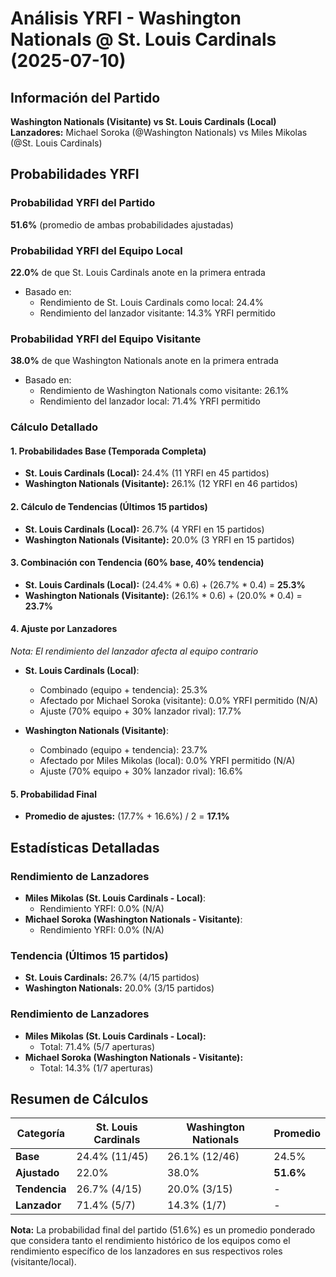 # Análisis YRFI - Washington Nationals @ St. Louis Cardinals (2025-07-10)

## Información del Partido
**Washington Nationals (Visitante) vs St. Louis Cardinals (Local)**  
**Lanzadores:** Michael Soroka (@Washington Nationals) vs Miles Mikolas (@St. Louis Cardinals)

## Probabilidades YRFI

### Probabilidad YRFI del Partido
**51.6%** (promedio de ambas probabilidades ajustadas)

### Probabilidad YRFI del Equipo Local
**22.0%** de que St. Louis Cardinals anote en la primera entrada
- Basado en:
  - Rendimiento de St. Louis Cardinals como local: 24.4%
  - Rendimiento del lanzador visitante: 14.3% YRFI permitido

### Probabilidad YRFI del Equipo Visitante
**38.0%** de que Washington Nationals anote en la primera entrada
- Basado en:
  - Rendimiento de Washington Nationals como visitante: 26.1%
  - Rendimiento del lanzador local: 71.4% YRFI permitido

### Cálculo Detallado

#### 1. Probabilidades Base (Temporada Completa)
- **St. Louis Cardinals (Local):** 24.4% (11 YRFI en 45 partidos)
- **Washington Nationals (Visitante):** 26.1% (12 YRFI en 46 partidos)

#### 2. Cálculo de Tendencias (Últimos 15 partidos)
- **St. Louis Cardinals (Local):** 26.7% (4 YRFI en 15 partidos)
- **Washington Nationals (Visitante):** 20.0% (3 YRFI en 15 partidos)

#### 3. Combinación con Tendencia (60% base, 40% tendencia)
- **St. Louis Cardinals (Local):** (24.4% * 0.6) + (26.7% * 0.4) = **25.3%**
- **Washington Nationals (Visitante):** (26.1% * 0.6) + (20.0% * 0.4) = **23.7%**

#### 4. Ajuste por Lanzadores
*Nota: El rendimiento del lanzador afecta al equipo contrario*

- **St. Louis Cardinals (Local)**:
  - Combinado (equipo + tendencia): 25.3%
  - Afectado por Michael Soroka (visitante): 0.0% YRFI permitido (N/A)
  - Ajuste (70% equipo + 30% lanzador rival): 17.7%

- **Washington Nationals (Visitante)**:
  - Combinado (equipo + tendencia): 23.7%
  - Afectado por Miles Mikolas (local): 0.0% YRFI permitido (N/A)
  - Ajuste (70% equipo + 30% lanzador rival): 16.6%

#### 5. Probabilidad Final
- **Promedio de ajustes:** (17.7% + 16.6%) / 2 = **17.1%**

## Estadísticas Detalladas


### Rendimiento de Lanzadores
- **Miles Mikolas (St. Louis Cardinals - Local)**:
  - Rendimiento YRFI: 0.0% (N/A)
- **Michael Soroka (Washington Nationals - Visitante)**:
  - Rendimiento YRFI: 0.0% (N/A)
### Tendencia (Últimos 15 partidos)
- **St. Louis Cardinals:** 26.7% (4/15 partidos)
- **Washington Nationals:** 20.0% (3/15 partidos)

### Rendimiento de Lanzadores
- **Miles Mikolas (St. Louis Cardinals - Local):**
  - Total: 71.4% (5/7 aperturas)
- **Michael Soroka (Washington Nationals - Visitante):**
  - Total: 14.3% (1/7 aperturas)

## Resumen de Cálculos
| Categoría | St. Louis Cardinals  | Washington Nationals | Promedio |
|-----------|----------------------|----------------------|----------|
| **Base** | 24.4% (11/45) | 26.1% (12/46) | 24.5% |
| **Ajustado** | 22.0% | 38.0% | **51.6%** |
| **Tendencia** | 26.7% (4/15) | 20.0% (3/15) | - |
| **Lanzador** | 71.4% (5/7) | 14.3% (1/7) | - |

**Nota:** La probabilidad final del partido (51.6%) es un promedio ponderado que considera tanto el rendimiento histórico de los equipos como el rendimiento específico de los lanzadores en sus respectivos roles (visitante/local).